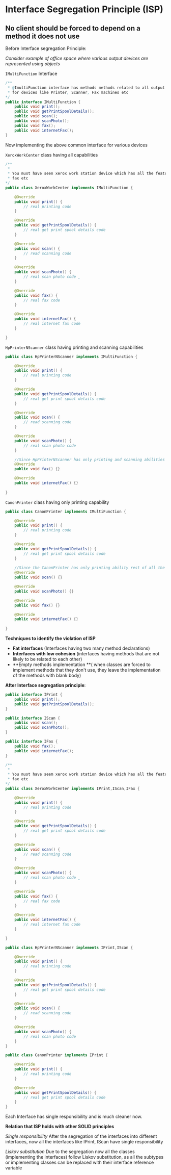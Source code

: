 # Interface Segregation Principle (ISP)

## No client should be forced to depend on a method it does not use

Before Interface segregation Principle:

*Consider example of office space where various output devices are represented using objects*

`IMultiFunction` Interface
```java
/**
 * @ImultiFunction interface has methods methods related to all output devices present in office space
 * for devices like Printer, Scanner, Fax machines etc
*/
public interface IMultiFunction {
    public void print();
    public void getPrintSpoolDetails();
    public void scan();
    public void scanPhoto();
    public void fax();
    public void internetFax();
}
```
Now implementing the above common interface for various devices

`XeroxWorkCenter` class having all capabilities 
```java
/**
 * 
 * You must have seen xerox work station device which has all the features in one like printing, scanning, xerox,
 * fax etc
*/
public class XeroxWorkCenter implements IMultiFunction {

    @Override
    public void print() {
        // real printing code
    }

    @Override
    public void getPrintSpoolDetails() {
        // real get print spool details code
    }

    @Override
    public void scan() {
        // read scanning code
    }

    @Override
    public void scanPhoto() {
        // real scan photo code ̰
    }

    @Override
    public void fax() {
        // real fax code
    }

    @Override
    public void internetFax() {
        // real internet fax code
    }

}
```
`HpPrinterNScanner` class having printing and scanning capabilities

```java
public class HpPrinterNScanner implements IMultiFunction {

    @Override
    public void print() {
        // real printing code
    }

    @Override
    public void getPrintSpoolDetails() {
        // real get print spool details code
    }

    @Override
    public void scan() {
        // read scanning code
    }

    @Override
    public void scanPhoto() {
        // real scan photo code 
    }

    //Since HpPrinterNScanner has only printing and scanning abilities fax() and internetFax() will have empty body
    @Override
    public void fax() {}

    @Override
    public void internetFax() {}
    
}
```
`CanonPrinter` class having only printing capability
```java
public class CanonPrinter implements IMultiFunction {

    @Override
    public void print() {
        // real printing code
    }

    @Override
    public void getPrintSpoolDetails() {
        // real get print spool details code
    }
    
    //Since the CanonPrinter has only printing ability rest of all the method will have empty body
    @Override
    public void scan() {}

    @Override
    public void scanPhoto() {}

    @Override
    public void fax() {}

    @Override
    public void internetFax() {}
    
}
```


**Techniques to identify the violation of ISP**

- **Fat interfaces** (Interfaces having two many method declarations)
- **Interfaces with low cohesion** (interfaces having methods that are not likely to be related to each other)
- **Empty methods implementation **( when classes are forced to implement methods that they don't use, they leave the implementation of the methods with blank body)

**After Interface segregation principle**:

```java
public interface IPrint {
    public void print();
    public void getPrintSpoolDetails();
}
```
```java
public interface IScan {
    public void scan();
    public void scanPhoto();
}
```
```java
public interface IFax {
    public void fax();
    public void internetFax();
}
```
```java
/**
 * 
 * You must have seem xerox work station device which has all the features in one like printing, scanning, xerox,
 * fax etc
*/
public class XeroxWorkCenter implements IPrint,IScan,IFax {

    @Override
    public void print() {
        // real printing code
    }

    @Override
    public void getPrintSpoolDetails() {
        // real get print spool details code
    }

    @Override
    public void scan() {
        // read scanning code
    }

    @Override
    public void scanPhoto() {
        // real scan photo code ̰
    }

    @Override
    public void fax() {
        // real fax code
    }

    @Override
    public void internetFax() {
        // real internet fax code
    }

}
```
```java
public class HpPrinterNScanner implements IPrint,IScan {

    @Override
    public void print() {
        // real printing code
    }

    @Override
    public void getPrintSpoolDetails() {
        // real get print spool details code
    }

    @Override
    public void scan() {
        // read scanning code
    }

    @Override
    public void scanPhoto() {
        // real scan photo code 
    }
}
```
```java
public class CanonPrinter implements IPrint {

    @Override
    public void print() {
        // real printing code
    }

    @Override
    public void getPrintSpoolDetails() {
        // real get print spool details code
    } 
}
```
Each Interface has single responsibility and is much cleaner now.



**Relation that ISP holds with other SOLID principles**

*Single responsibility*
After the segregation of the interfaces into different interfaces, now all the interfaces like IPrint, IScan have single responsibility

*Liskov substitution*
Due to the segregation now all the classes (implementing the interfaces) follow Liskov substitution, as all the subtypes or implementing classes can be replaced with their interface reference variable 
